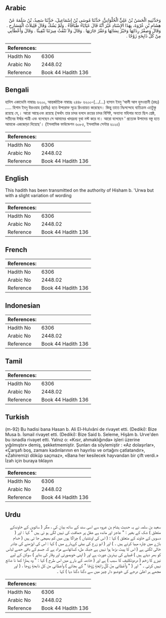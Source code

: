 ## Arabic


<div dir="rtl" lang="ar" style={{fontSize:'larger',backgroundColor:'#f8f9fa',padding:20}}>
وَحَدَّثَنِيهِ الْحَسَنُ بْنُ عَلِيٍّ الْحُلْوَانِيُّ، حَدَّثَنَا مُوسَى بْنُ إِسْمَاعِيلَ، حَدَّثَنَا سَعِيدُ، بْنُ سَلَمَةَ عَنْ هِشَامِ بْنِ عُرْوَةَ، بِهَذَا الإِسْنَادِ غَيْرَ أَنَّهُ قَالَ عَيَايَاءُ طَبَاقَاءُ ‏.‏ وَلَمْ يَشُكَّ وَقَالَ قَلِيلاَتُ الْمَسَارِحِ ‏.‏ وَقَالَ وَصِفْرُ رِدَائِهَا وَخَيْرُ نِسَائِهَا وَعَقْرُ جَارَتِهَا ‏.‏ وَقَالَ وَلاَ تَنْقُثُ مِيرَتَنَا تَنْقِيثًا ‏.‏ وَقَالَ وَأَعْطَانِي مِنْ كُلِّ ذَابِحَةٍ زَوْجًا ‏.‏
</div>
<div style={{backgroundColor:'#f8f9fa',padding:20, marginBottom: 10}}><table> <thead> <tr> <th>References:</th> <th></th> </tr> </thead> <tbody><tr><td>Hadith No</td><td>6306</td></tr><tr><td>Arabic No</td><td>2448.02</td></tr><tr><td>Reference</td><td>Book 44 Hadith 136</td></tr></tbody></table></div>

## Bengali


<div dir="ltr" lang="bn" style={{fontSize:'larger',backgroundColor:'#f8f9fa',padding:20}}>
হাদিস একাডেমি নাম্বারঃ ৬২০০, আন্তর্জাতিক নাম্বারঃ ২৪৪৮ ৬২০০-(.../...) হাসান ইবনু ‘আলী আল হুলওয়ানী (রহঃ) ..... হিশাম ইবনু উরওয়াহ (রাযিঃ) হতে উপরোক্ত সূত্রে রিওয়ায়ত করেছেন। কিন্তু তাতে নিঃসন্দেহে ব্যতিক্রম এতটুকু রয়েছে যে,। আরো আছেএবং রয়েছে (অর্থাৎ তার চাদর হলদে রংয়ের চাদর বিশিষ্ট, অন্যান্য মহিলার মতো ছিল শ্রেষ্ঠ, সতীনের ঈর্ষার পাত্রী এবং বলেছেন সে আমাদের খাদ্যদ্রব্য বৃথা নস্ট করে না। আরো বলেছেন ' প্রত্যেক উপাদেয় বস্তু হতে আমাকে একজোড়া দিয়েছে'। (ইসলামিক ফাউন্ডেশন ৬০৮৫, ইসলামিক সেন্টার ৬১২৫)
</div>
<div style={{backgroundColor:'#f8f9fa',padding:20, marginBottom: 10}}><table> <thead> <tr> <th>References:</th> <th></th> </tr> </thead> <tbody><tr><td>Hadith No</td><td>6306</td></tr><tr><td>Arabic No</td><td>2448.02</td></tr><tr><td>Reference</td><td>Book 44 Hadith 136</td></tr></tbody></table></div>

## English


<div dir="ltr" lang="en" style={{fontSize:'larger',backgroundColor:'#f8f9fa',padding:20}}>
This hadith has been transmitted on the authority of Hisham b. 'Urwa but with a slight variation of wording
</div>
<div style={{backgroundColor:'#f8f9fa',padding:20, marginBottom: 10}}><table> <thead> <tr> <th>References:</th> <th></th> </tr> </thead> <tbody><tr><td>Hadith No</td><td>6306</td></tr><tr><td>Arabic No</td><td>2448.02</td></tr><tr><td>Reference</td><td>Book 44 Hadith 136</td></tr></tbody></table></div>

## French


<div dir="ltr" lang="fr" style={{fontSize:'larger',backgroundColor:'#f8f9fa',padding:20}}>

</div>
<div style={{backgroundColor:'#f8f9fa',padding:20, marginBottom: 10}}><table> <thead> <tr> <th>References:</th> <th></th> </tr> </thead> <tbody><tr><td>Hadith No</td><td>6306</td></tr><tr><td>Arabic No</td><td>2448.02</td></tr><tr><td>Reference</td><td>Book 44 Hadith 136</td></tr></tbody></table></div>

## Indonesian


<div dir="ltr" lang="id" style={{fontSize:'larger',backgroundColor:'#f8f9fa',padding:20}}>

</div>
<div style={{backgroundColor:'#f8f9fa',padding:20, marginBottom: 10}}><table> <thead> <tr> <th>References:</th> <th></th> </tr> </thead> <tbody><tr><td>Hadith No</td><td>6306</td></tr><tr><td>Arabic No</td><td>2448.02</td></tr><tr><td>Reference</td><td>Book 44 Hadith 136</td></tr></tbody></table></div>

## Tamil


<div dir="ltr" lang="ta" style={{fontSize:'larger',backgroundColor:'#f8f9fa',padding:20}}>

</div>
<div style={{backgroundColor:'#f8f9fa',padding:20, marginBottom: 10}}><table> <thead> <tr> <th>References:</th> <th></th> </tr> </thead> <tbody><tr><td>Hadith No</td><td>6306</td></tr><tr><td>Arabic No</td><td>2448.02</td></tr><tr><td>Reference</td><td>Book 44 Hadith 136</td></tr></tbody></table></div>

## Turkish


<div dir="ltr" lang="tr" style={{fontSize:'larger',backgroundColor:'#f8f9fa',padding:20}}>
(m-92) Bu hadisi bana Hasan b. Ali El-Hulvâni de rivayet etti. (Dediki): Bize Musa b. İsmail rivayet etti. (Dediki): Bize Said b. Seleme, Hişâm b. Urve'den bu isnadla rivayet etti. Yalnız o: «Kısır, ahmaklığında» işleri üzerine yığılmıştır» demiş, şekketmemiştir. Şunları da söylemiştir : «Az dolaşırlar», «Çarşafı boş, zamanı kadınlarının en hayırlısı ve ortağını çatlatandır», «Zahiremizi döküp saçmaz», «Bana her kesilecek hayvandan bir çift verdi.» İzah için buraya tıklayın
</div>
<div style={{backgroundColor:'#f8f9fa',padding:20, marginBottom: 10}}><table> <thead> <tr> <th>References:</th> <th></th> </tr> </thead> <tbody><tr><td>Hadith No</td><td>6306</td></tr><tr><td>Arabic No</td><td>2448.02</td></tr><tr><td>Reference</td><td>Book 44 Hadith 136</td></tr></tbody></table></div>

## Urdu


<div dir="rtl" lang="ur" style={{fontSize:'larger',backgroundColor:'#f8f9fa',padding:20}}>
سعید بن سلمہ نے یہ حدیث ہشام بن عروہ سے اسی سند کے ساتھ بیان کی ، مگر ( ساتویں کے خاوندکے متعلق ) شک کے بغیر : " عاجز اور ماندہ ہے عقل پر حماقت کی تہیں لگی ہو ئی ہیں " کہا : اور ( دسویں کے خاوند کے متعلق ) کہا : ( اس کی اونٹنیاں ) چراگا ہوں میں کم بھیجی جا تی ہیں ( خدام باڑے میں چارہ مہیا کرتے ہیں ۔ ) اور ( ابو زرع کی بیٹی کےبارے میں ) کہا : اس کی اوڑھنے کی چادر خالی لگتی ہے ( اس کا پیٹ بڑھا ہوا نہیں ہے جبکہ ملء كسائهاسے مراد ہے کہ جسم کے باقی حصے لباس کو بھر دیتے ہیں ) قبیلے کی بہترین عورت ہے اور ( اپنی خوبصورتی اور وقار کی بناپر ) سوکن کے لیے نیزے کا زخم ( دردوتکلیف کا سبب ) ہے اور ( خادمہ کے بارے میں اس طرح ) کہا : " وہ ہمارا کھا نا ضائع نہیں کرتی ۔ " اور ( " وَأَعْطَانِي مِنْ كُلِّ رَائِحَةٍ زَوْجًا " کے بجائے ) وأعطاني من كل ذابحةٍ زوجاً ، ( اور مجھے ہر اعلیٰ درجے کی خوشبو دار چیز میں سے دگنا دگنا دیا ) کہا ۔
</div>
<div style={{backgroundColor:'#f8f9fa',padding:20, marginBottom: 10}}><table> <thead> <tr> <th>References:</th> <th></th> </tr> </thead> <tbody><tr><td>Hadith No</td><td>6306</td></tr><tr><td>Arabic No</td><td>2448.02</td></tr><tr><td>Reference</td><td>Book 44 Hadith 136</td></tr></tbody></table></div>